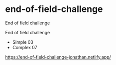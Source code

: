 # end-of-field-challenge
End of field challenge

End of field challenge

- Simple 03
- Complex 07

https://end-of-field-challenge-jonathan.netlify.app/
